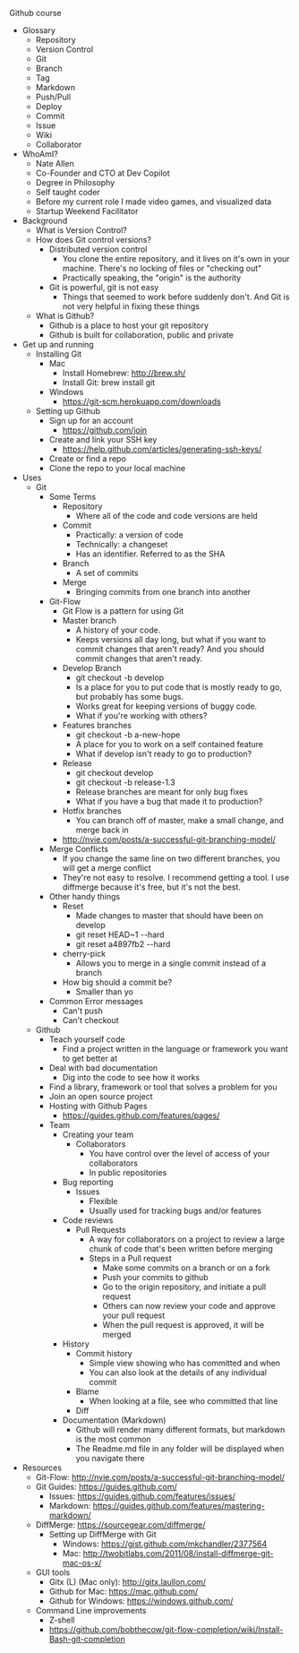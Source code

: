 Github course

- Glossary
  - Repository
  - Version Control
  - Git
  - Branch
  - Tag
  - Markdown
  - Push/Pull
  - Deploy
  - Commit
  - Issue
  - Wiki
  - Collaborator
- WhoAmI?
  - Nate Allen
  - Co-Founder and CTO at Dev Copilot
  - Degree in Philosophy
  - Self taught coder
  - Before my current role I made video games, and visualized data
  - Startup Weekend Facilitator
- Background
  - What is Version Control?
  - How does Git control versions?
    - Distributed version control
      - You clone the entire repository, and it lives on it's own in your machine. There's no locking of files or "checking out"
      - Practically speaking, the "origin" is the authority
    - Git is powerful, git is not easy
      - Things that seemed to work before suddenly don't. And Git is not very helpful in fixing these things
  - What is Github?
    - Github is a place to host your git repository
    - Github is built for collaboration, public and private
- Get up and running
  - Installing Git
    - Mac
      - Install Homebrew: http://brew.sh/
      - Install Git: brew install git
    - Windows
      - https://git-scm.herokuapp.com/downloads
  - Setting up Github
    - Sign up for an account
      - https://github.com/join
    - Create and link your SSH key
      - https://help.github.com/articles/generating-ssh-keys/
    - Create or find a repo
    - Clone the repo to your local machine
- Uses
  - Git
    - Some Terms
      - Repository
        - Where all of the code and code versions are held
      - Commit
        - Practically: a version of code
        - Technically: a changeset
        - Has an identifier. Referred to as the SHA
      - Branch
        - A set of commits
      - Merge
        - Bringing commits from one branch into another
    - Git-Flow
      - Git Flow is a pattern for using Git
      - Master branch
        - A history of your code.
        - Keeps versions all day long, but what if you want to commit changes that aren't ready? And you should commit changes that aren't ready.
      - Develop Branch
        - git checkout -b develop
        - Is a place for you to put code that is mostly ready to go, but probably has some bugs.
        - Works great for keeping versions of buggy code.
        - What if you're working with others?
      - Features branches
        - git checkout -b a-new-hope
        - A place for you to work on a self contained feature
        - What if develop isn't ready to go to production?
      - Release
        - git checkout develop
        - git checkout -b release-1.3
        - Release branches are meant for only bug fixes
        - What if you have a bug that made it to production?
      - Hotfix branches
        - You can branch off of master, make a small change, and merge back in
      - http://nvie.com/posts/a-successful-git-branching-model/
    - Merge Conflicts
      - If you change the same line on two different branches, you will get a merge conflict
      - They're not easy to resolve. I recommend getting a tool. I use diffmerge because it's free, but it's not the best.
    - Other handy things
      - Reset
        - Made changes to master that should have been on develop
        - git reset HEAD~1 --hard
        - git reset a4897fb2 --hard
      - cherry-pick
        - Allows you to merge in a single commit instead of a branch
      - How big should a commit be?
        - Smaller than yo
    - Common Error messages
      - Can't push
      - Can't checkout
  - Github
    - Teach yourself code
      - Find a project written in the language or framework you want to get better at
    - Deal with bad documentation
      - Dig into the code to see how it works
    - Find a library, framework or tool that solves a problem for you
    - Join an open source project
    - Hosting with Github Pages
      - https://guides.github.com/features/pages/
    - Team
      - Creating your team
        - Collaborators
          - You have control over the level of access of your collaborators
          - In public repositories
      - Bug reporting
        - Issues
          - Flexible
          - Usually used for tracking bugs and/or features
      - Code reviews
        - Pull Requests
          - A way for collaborators on a project to review a large chunk of code that's been written before merging
          - Steps in a Pull request
            - Make some commits on a branch or on a fork
            - Push your commits to github
            - Go to the origin repository, and initiate a pull request
            - Others can now review your code and approve your pull request
            - When the pull request is approved, it will be merged
      - History
        - Commit history
          - Simple view showing who has committed and when
          - You can also look at the details of any individual commit
        - Blame
          - When looking at a file, see who committed that line
        - Diff
      - Documentation (Markdown)
        - Github will render many different formats, but markdown is the most common
        - The Readme.md file in any folder will be displayed when you navigate there
- Resources
  - Git-Flow: http://nvie.com/posts/a-successful-git-branching-model/
  - Git Guides: https://guides.github.com/
    - Issues: https://guides.github.com/features/issues/
    - Markdown: https://guides.github.com/features/mastering-markdown/
  - DiffMerge: https://sourcegear.com/diffmerge/
    - Setting up DiffMerge with Git
      - Windows: https://gist.github.com/mkchandler/2377564
      - Mac: http://twobitlabs.com/2011/08/install-diffmerge-git-mac-os-x/
  - GUI tools
    - Gitx (L) (Mac only): http://gitx.laullon.com/
    - Github for Mac: https://mac.github.com/
    - Github for Windows: https://windows.github.com/
  - Command Line improvements
    - Z-shell
    - https://github.com/bobthecow/git-flow-completion/wiki/Install-Bash-git-completion